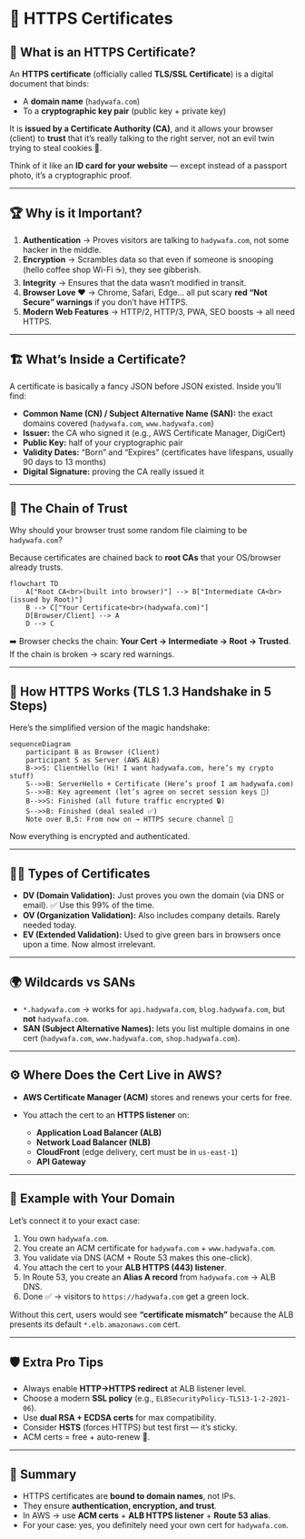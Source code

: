 # 🔐 HTTPS Certificates

## 🧐 What is an HTTPS Certificate?

An **HTTPS certificate** (officially called **TLS/SSL Certificate**) is a digital document that binds:

- A **domain name** (`hadywafa.com`)
- To a **cryptographic key pair** (public key + private key)

It is **issued by a Certificate Authority (CA)**, and it allows your browser (client) to **trust** that it’s really talking to the right server, not an evil twin trying to steal cookies 🍪.

Think of it like an **ID card for your website** — except instead of a passport photo, it’s a cryptographic proof.

---

## 🏆 Why is it Important?

1. **Authentication** → Proves visitors are talking to `hadywafa.com`, not some hacker in the middle.
2. **Encryption** → Scrambles data so that even if someone is snooping (hello coffee shop Wi-Fi ☕), they see gibberish.
3. **Integrity** → Ensures that the data wasn’t modified in transit.
4. **Browser Love ❤️** → Chrome, Safari, Edge… all put scary **red “Not Secure” warnings** if you don’t have HTTPS.
5. **Modern Web Features** → HTTP/2, HTTP/3, PWA, SEO boosts → all need HTTPS.

---

## 🏗️ What’s Inside a Certificate?

A certificate is basically a fancy JSON before JSON existed. Inside you’ll find:

- **Common Name (CN) / Subject Alternative Name (SAN):** the exact domains covered (`hadywafa.com`, `www.hadywafa.com`)
- **Issuer:** the CA who signed it (e.g., AWS Certificate Manager, DigiCert)
- **Public Key:** half of your cryptographic pair
- **Validity Dates:** “Born” and “Expires” (certificates have lifespans, usually 90 days to 13 months)
- **Digital Signature:** proving the CA really issued it

---

## 📜 The Chain of Trust

Why should your browser trust some random file claiming to be `hadywafa.com`?

Because certificates are chained back to **root CAs** that your OS/browser already trusts.

```mermaid
flowchart TD
    A["Root CA<br>(built into browser)"] --> B["Intermediate CA<br>(issued by Root)"]
    B --> C["Your Certificate<br>(hadywafa.com)"]
    D[Browser/Client] --> A
    D --> C
```

➡️ Browser checks the chain: **Your Cert → Intermediate → Root → Trusted**.
If the chain is broken → scary red warnings.

---

## 🔄 How HTTPS Works (TLS 1.3 Handshake in 5 Steps)

Here’s the simplified version of the magic handshake:

```mermaid
sequenceDiagram
    participant B as Browser (Client)
    participant S as Server (AWS ALB)
    B->>S: ClientHello (Hi! I want hadywafa.com, here’s my crypto stuff)
    S-->>B: ServerHello + Certificate (Here’s proof I am hadywafa.com)
    S-->>B: Key agreement (let’s agree on secret session keys 🔑)
    B-->>S: Finished (all future traffic encrypted 🔒)
    S-->>B: Finished (deal sealed ✅)
    Note over B,S: From now on → HTTPS secure channel 🚀
```

Now everything is encrypted and authenticated.

---

## 🧑‍💻 Types of Certificates

- **DV (Domain Validation):** Just proves you own the domain (via DNS or email). ✅ Use this 99% of the time.
- **OV (Organization Validation):** Also includes company details. Rarely needed today.
- **EV (Extended Validation):** Used to give green bars in browsers once upon a time. Now almost irrelevant.

---

## 🌍 Wildcards vs SANs

- `*.hadywafa.com` → works for `api.hadywafa.com`, `blog.hadywafa.com`, but **not** `hadywafa.com`.
- **SAN (Subject Alternative Names):** lets you list multiple domains in one cert (`hadywafa.com`, `www.hadywafa.com`, `shop.hadywafa.com`).

---

## ⚙️ Where Does the Cert Live in AWS?

- **AWS Certificate Manager (ACM)** stores and renews your certs for free.
- You attach the cert to an **HTTPS listener** on:

  - **Application Load Balancer (ALB)**
  - **Network Load Balancer (NLB)**
  - **CloudFront** (edge delivery, cert must be in `us-east-1`)
  - **API Gateway**

---

## 🔄 Example with Your Domain

Let’s connect it to your exact case:

1. You own `hadywafa.com`.
2. You create an ACM certificate for `hadywafa.com` + `www.hadywafa.com`.
3. You validate via DNS (ACM + Route 53 makes this one-click).
4. You attach the cert to your **ALB HTTPS (443) listener**.
5. In Route 53, you create an **Alias A record** from `hadywafa.com` → ALB DNS.
6. Done ✅ → visitors to `https://hadywafa.com` get a green lock.

Without this cert, users would see **“certificate mismatch”** because the ALB presents its default `*.elb.amazonaws.com` cert.

---

## 🛡️ Extra Pro Tips

- Always enable **HTTP→HTTPS redirect** at ALB listener level.
- Choose a modern **SSL policy** (e.g., `ELBSecurityPolicy-TLS13-1-2-2021-06`).
- Use **dual RSA + ECDSA certs** for max compatibility.
- Consider **HSTS** (forces HTTPS) but test first — it’s sticky.
- ACM certs = free + auto-renew 🎉.

---

## 🎯 Summary

- HTTPS certificates are **bound to domain names**, not IPs.
- They ensure **authentication, encryption, and trust**.
- In AWS → use **ACM certs** + **ALB HTTPS listener** + **Route 53 alias**.
- For your case: yes, you definitely need your own cert for `hadywafa.com`.
